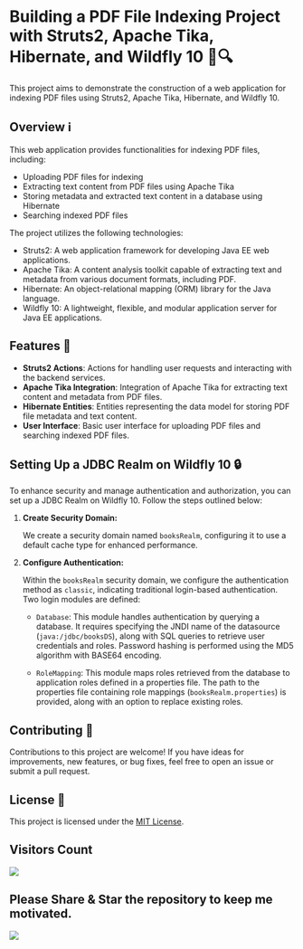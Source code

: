 # Building a PDF File Indexing Project with Struts2, Apache Tika, Hibernate, and Wildfly 10 📄🔍

This project aims to demonstrate the construction of a web application for indexing PDF files using Struts2, Apache Tika, Hibernate, and Wildfly 10.

## Overview ℹ️

This web application provides functionalities for indexing PDF files, including:

- Uploading PDF files for indexing
- Extracting text content from PDF files using Apache Tika
- Storing metadata and extracted text content in a database using Hibernate
- Searching indexed PDF files

The project utilizes the following technologies:

- Struts2: A web application framework for developing Java EE web applications.
- Apache Tika: A content analysis toolkit capable of extracting text and metadata from various document formats, including PDF.
- Hibernate: An object-relational mapping (ORM) library for the Java language.
- Wildfly 10: A lightweight, flexible, and modular application server for Java EE applications.

## Features 🚀

- **Struts2 Actions**: Actions for handling user requests and interacting with the backend services.
- **Apache Tika Integration**: Integration of Apache Tika for extracting text content and metadata from PDF files.
- **Hibernate Entities**: Entities representing the data model for storing PDF file metadata and text content.
- **User Interface**: Basic user interface for uploading PDF files and searching indexed PDF files.

## Setting Up a JDBC Realm on Wildfly 10 🔒

To enhance security and manage authentication and authorization, you can set up a JDBC Realm on Wildfly 10. Follow the steps outlined below:

1. **Create Security Domain:**
   
   We create a security domain named `booksRealm`, configuring it to use a default cache type for enhanced performance.

2. **Configure Authentication:**
   
   Within the `booksRealm` security domain, we configure the authentication method as `classic`, indicating traditional login-based authentication. Two login modules are defined:

   - `Database`: This module handles authentication by querying a database. It requires specifying the JNDI name of the datasource (`java:/jdbc/booksDS`), along with SQL queries to retrieve user credentials and roles. Password hashing is performed using the MD5 algorithm with BASE64 encoding.

   - `RoleMapping`: This module maps roles retrieved from the database to application roles defined in a properties file. The path to the properties file containing role mappings (`booksRealm.properties`) is provided, along with an option to replace existing roles.

## Contributing 🤝

Contributions to this project are welcome! If you have ideas for improvements, new features, or bug fixes, feel free to open an issue or submit a pull request.

## License 📝

This project is licensed under the [MIT License](LICENSE).

 ## Visitors Count

<img width="auto" src="https://profile-counter.glitch.me/struts2-hibernate/count.svg" />
 
 ## Please Share & Star the repository to keep me motivated.
  <a href = "https://github.com/sergio11/struts2-hibernate/stargazers">
     <img src = "https://img.shields.io/github/stars/sergio11/struts2-hibernate" />
  </a>
